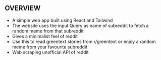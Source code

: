 
## OVERVIEW
 - A simple web app built using React and Tailwind 
 - The website uses the input Query as name of subreddit to fetch a random meme from that subreddit
 - Gives a minimalist feel of reddit 
 - Use this to read greentext stories from r/greentext or enjoy a random meme from your favourite subreddit 
  - Web scraping unofficial API of reddit 
